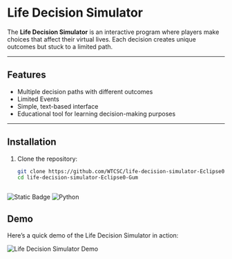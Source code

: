 # Life Decision Simulator  

The **Life Decision Simulator** is an interactive program where players make choices that affect their virtual lives. Each decision creates unique outcomes but stuck to a limited path. 

---

## Features  
- Multiple decision paths with different outcomes  
- Limited Events 
- Simple, text-based interface  
- Educational tool for learning decision-making purposes 

---

## Installation  

1. Clone the repository:  
   ```bash
   git clone https://github.com/WTCSC/life-decision-simulator-Eclipse0-Gum
   cd life-decision-simulator-Eclipse0-Gum



![Static Badge](https://img.shields.io/badge/ready?style=for-the-badge&logo=codingninjas&logoColor=Red&logoSize=auto&label=Operational%20&labelColor=rgb&color=rbg&cacheSeconds=3600)
![Python](https://img.shields.io/badge/made%20with-Python-blue)


## Demo  

Here’s a quick demo of the Life Decision Simulator in action:  

![Life Decision Simulator Demo](Decision_Test.gif)
